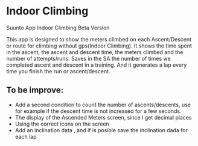 # Indoor Climbing
Suunto App Indoor Climbing Beta Version

This app is designed to show the meters climbed on each Ascent/Descent or route for climbing without gps(Indoor Climbing). It shows the time spent in the ascent, the ascent and descent time, the meters climbed and the number of attempts/runs. Saves in the SA the number of times we completed ascent and descent in a training. And it generates a lap every time you finish the run or ascent/descent.

## To be improve:
  - Add a second condition to count the number of ascents/descents, use for example if the descent time is not increased for a few seconds. 
  - The display of the Ascended Meters screen, since I get decimal places
  - Using the correct icons on the screen 
  - Add an inclination data , and if is posible save the inclination dada for each lap
